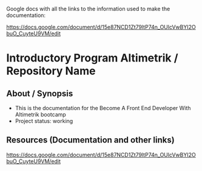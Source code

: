 Google docs with all the links to the information used to make the documentation:

https://docs.google.com/document/d/15e87NCD1Zt79ltP74n_OUlcVwBYI2ObuO_CuyteU9VM/edit

# Introductory Program Altimetrik / Repository Name

## About / Synopsis

- This is the documentation for the Become A Front End Developer With Altimetrik bootcamp
- Project status: working

## Resources (Documentation and other links)

https://docs.google.com/document/d/15e87NCD1Zt79ltP74n_OUlcVwBYI2ObuO_CuyteU9VM/edit
